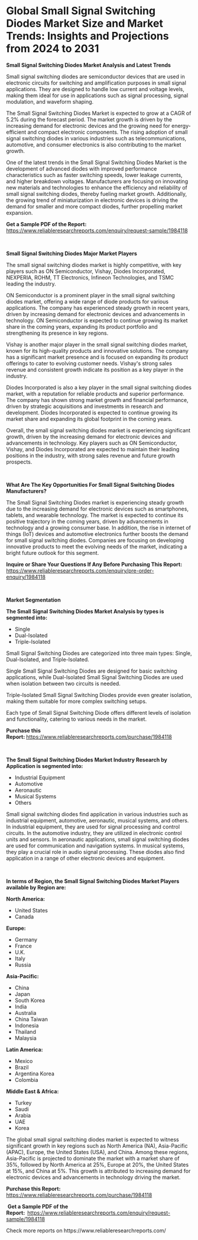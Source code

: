 <p><h1>Global Small Signal Switching Diodes Market Size and Market Trends: Insights and Projections from 2024 to 2031</h1></p><p><strong>Small Signal Switching Diodes Market Analysis and Latest Trends</strong></p>
<p><p>Small signal switching diodes are semiconductor devices that are used in electronic circuits for switching and amplification purposes in small signal applications. They are designed to handle low current and voltage levels, making them ideal for use in applications such as signal processing, signal modulation, and waveform shaping.</p><p>The Small Signal Switching Diodes Market is expected to grow at a CAGR of 5.2% during the forecast period. The market growth is driven by the increasing demand for electronic devices and the growing need for energy-efficient and compact electronic components. The rising adoption of small signal switching diodes in various industries such as telecommunications, automotive, and consumer electronics is also contributing to the market growth.</p><p>One of the latest trends in the Small Signal Switching Diodes Market is the development of advanced diodes with improved performance characteristics such as faster switching speeds, lower leakage currents, and higher breakdown voltages. Manufacturers are focusing on innovating new materials and technologies to enhance the efficiency and reliability of small signal switching diodes, thereby fueling market growth. Additionally, the growing trend of miniaturization in electronic devices is driving the demand for smaller and more compact diodes, further propelling market expansion.</p></p>
<p><strong>Get a Sample PDF of the Report:&nbsp;</strong> <a href="https://www.reliableresearchreports.com/enquiry/request-sample/1984118">https://www.reliableresearchreports.com/enquiry/request-sample/1984118</a></p>
<p>&nbsp;</p>
<p><strong>Small Signal Switching Diodes Major Market Players</strong></p>
<p><p>The small signal switching diodes market is highly competitive, with key players such as ON Semiconductor, Vishay, Diodes Incorporated, NEXPERIA, ROHM, TT Electronics, Infineon Technologies, and TSMC leading the industry. </p><p>ON Semiconductor is a prominent player in the small signal switching diodes market, offering a wide range of diode products for various applications. The company has experienced steady growth in recent years, driven by increasing demand for electronic devices and advancements in technology. ON Semiconductor is expected to continue growing its market share in the coming years, expanding its product portfolio and strengthening its presence in key regions.</p><p>Vishay is another major player in the small signal switching diodes market, known for its high-quality products and innovative solutions. The company has a significant market presence and is focused on expanding its product offerings to cater to evolving customer needs. Vishay's strong sales revenue and consistent growth indicate its position as a key player in the industry.</p><p>Diodes Incorporated is also a key player in the small signal switching diodes market, with a reputation for reliable products and superior performance. The company has shown strong market growth and financial performance, driven by strategic acquisitions and investments in research and development. Diodes Incorporated is expected to continue growing its market share and expanding its global footprint in the coming years.</p><p>Overall, the small signal switching diodes market is experiencing significant growth, driven by the increasing demand for electronic devices and advancements in technology. Key players such as ON Semiconductor, Vishay, and Diodes Incorporated are expected to maintain their leading positions in the industry, with strong sales revenue and future growth prospects.</p></p>
<p>&nbsp;</p>
<p><strong>What Are The Key Opportunities For Small Signal Switching Diodes Manufacturers?</strong></p>
<p><p>The Small Signal Switching Diodes market is experiencing steady growth due to the increasing demand for electronic devices such as smartphones, tablets, and wearable technology. The market is expected to continue its positive trajectory in the coming years, driven by advancements in technology and a growing consumer base. In addition, the rise in internet of things (IoT) devices and automotive electronics further boosts the demand for small signal switching diodes. Companies are focusing on developing innovative products to meet the evolving needs of the market, indicating a bright future outlook for this segment.</p></p>
<p><strong>Inquire or Share Your Questions If Any Before Purchasing This Report:</strong> <a href="https://www.reliableresearchreports.com/enquiry/pre-order-enquiry/1984118">https://www.reliableresearchreports.com/enquiry/pre-order-enquiry/1984118</a></p>
<p>&nbsp;</p>
<p><strong>Market Segmentation</strong></p>
<p><strong>The Small Signal Switching Diodes Market Analysis by types is segmented into:</strong></p>
<p><ul><li>Single</li><li>Dual-Isolated</li><li>Triple-Isolated</li></ul></p>
<p><p>Small Signal Switching Diodes are categorized into three main types: Single, Dual-Isolated, and Triple-Isolated. </p><p>Single Small Signal Switching Diodes are designed for basic switching applications, while Dual-Isolated Small Signal Switching Diodes are used when isolation between two circuits is needed. </p><p>Triple-Isolated Small Signal Switching Diodes provide even greater isolation, making them suitable for more complex switching setups. </p><p>Each type of Small Signal Switching Diode offers different levels of isolation and functionality, catering to various needs in the market.</p></p>
<p><strong>Purchase this Report:&nbsp;</strong><a href="https://www.reliableresearchreports.com/purchase/1984118">https://www.reliableresearchreports.com/purchase/1984118</a></p>
<p>&nbsp;</p>
<p><strong>The Small Signal Switching Diodes Market Industry Research by Application is segmented into:</strong></p>
<p><ul><li>Industrial Equipment</li><li>Automotive</li><li>Aeronautic</li><li>Musical Systems</li><li>Others</li></ul></p>
<p><p>Small signal switching diodes find application in various industries such as industrial equipment, automotive, aeronautic, musical systems, and others. In industrial equipment, they are used for signal processing and control circuits. In the automotive industry, they are utilized in electronic control units and sensors. In aeronautic applications, small signal switching diodes are used for communication and navigation systems. In musical systems, they play a crucial role in audio signal processing. These diodes also find application in a range of other electronic devices and equipment.</p></p>
<p>&nbsp;</p>
<p><strong>In terms of Region, the Small Signal Switching Diodes Market Players available by Region are:</strong></p>
<p>
    <p> <strong> North America: </strong>
        <ul>
            <li>United States</li>
            <li>Canada</li>
        </ul>
        </p> 
    <p> <strong> Europe: </strong>
        <ul>
            <li>Germany</li>
            <li>France</li>
            <li>U.K.</li>
            <li>Italy</li>
            <li>Russia</li>
        </ul>
        </p> 
    <p> <strong> Asia-Pacific: </strong>
        <ul>
            <li>China</li>
            <li>Japan</li>
            <li>South Korea</li>
            <li>India</li>
            <li>Australia</li>
            <li>China Taiwan</li>
            <li>Indonesia</li>
            <li>Thailand</li>
            <li>Malaysia</li>
        </ul>
        </p> 
    <p> <strong> Latin America: </strong>
        <ul>
            <li>Mexico</li>
            <li>Brazil</li>
            <li>Argentina Korea</li>
            <li>Colombia</li>
        </ul>
        </p> 
    <p> <strong> Middle East & Africa: </strong>
        <ul>
            <li>Turkey</li>
            <li>Saudi</li>
            <li>Arabia</li>
            <li>UAE</li>
            <li>Korea</li>
        </ul>
    </p>
    </p>
<p><p>The global small signal switching diodes market is expected to witness significant growth in key regions such as North America (NA), Asia-Pacific (APAC), Europe, the United States (USA), and China. Among these regions, Asia-Pacific is projected to dominate the market with a market share of 35%, followed by North America at 25%, Europe at 20%, the United States at 15%, and China at 5%. This growth is attributed to increasing demand for electronic devices and advancements in technology driving the market.</p></p>
<p><strong>Purchase this Report: </strong><a href="https://www.reliableresearchreports.com/purchase/1984118">https://www.reliableresearchreports.com/purchase/1984118</a></p>
<p>&nbsp;<strong>Get a Sample PDF of the Report:&nbsp;&nbsp;</strong><a href="https://www.reliableresearchreports.com/enquiry/request-sample/1984118">https://www.reliableresearchreports.com/enquiry/request-sample/1984118</a></p>
<p><strong></strong></p>
<p>Check more reports on https://www.reliableresearchreports.com/</p>
